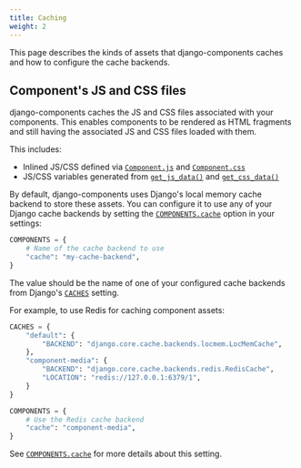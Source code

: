 ```yaml
---
title: Caching
weight: 2
---
```


This page describes the kinds of assets that django-components caches and how to configure the cache backends.

## Component's JS and CSS files

django-components caches the JS and CSS files associated with your components. This enables components to be rendered as HTML fragments and still having the associated JS and CSS files loaded with them.

This includes:

- Inlined JS/CSS defined via [`Component.js`](../../reference/api.md#django_components.Component.js) and [`Component.css`](../../reference/api.md#django_components.Component.css)
- JS/CSS variables generated from [`get_js_data()`](../../reference/api.md#django_components.Component.get_js_data) and [`get_css_data()`](../../reference/api.md#django_components.Component.get_css_data)

By default, django-components uses Django's local memory cache backend to store these assets. You can configure it to use any of your Django cache backends by setting the [`COMPONENTS.cache`](../../reference/settings.md#django_components.app_settings.ComponentsSettings.cache) option in your settings:

```python
COMPONENTS = {
    # Name of the cache backend to use
    "cache": "my-cache-backend",
}
```

The value should be the name of one of your configured cache backends from Django's [`CACHES`](https://docs.djangoproject.com/en/stable/ref/settings/#std-setting-CACHES) setting.

For example, to use Redis for caching component assets:

```python
CACHES = {
    "default": {
        "BACKEND": "django.core.cache.backends.locmem.LocMemCache",
    },
    "component-media": {
        "BACKEND": "django.core.cache.backends.redis.RedisCache",
        "LOCATION": "redis://127.0.0.1:6379/1",
    }
}

COMPONENTS = {
    # Use the Redis cache backend
    "cache": "component-media",
}
```

See [`COMPONENTS.cache`](../../reference/settings.md#django_components.app_settings.ComponentsSettings.cache) for more details about this setting.
